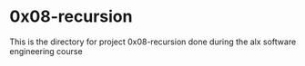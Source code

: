 # 0x08-recursion

This is the directory for project 0x08-recursion done during the alx software engineering course
